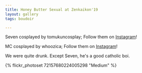 ```yaml
---
title: Honey Butter Sexual at Zenkaikon'19
layout: gallery
tags: boudoir

---
```


Seven cosplayed by tomukuncosplay; Follow them on [Instagram](https://www.instagram.com/tomukuncosplay)!

MC cosplayed by whoozica; Follow them on [Instagram](https://www.instagram.com/whoozica)!

We were quite drunk. Except Seven, he's a good catholic boi.

{% flickr_photoset 72157680224005298 "Medium" %}